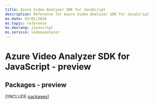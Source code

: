 ```yaml
---
title: Azure Video Analyzer SDK for JavaScript
description: Reference for Azure Video Analyzer SDK for JavaScript
ms.date: 03/01/2024
ms.topic: reference
ms.devlang: javascript
ms.service: videoanalyzer
---
```

# Azure Video Analyzer SDK for JavaScript - preview
## Packages - preview
[!INCLUDE [packages](video-analyzer-index.md)]